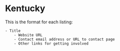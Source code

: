 # Kentucky

This is the format for each listing:

```
- Title
    - Website URL
    - Contact email address or URL to contact page
    - Other links for getting involved
```